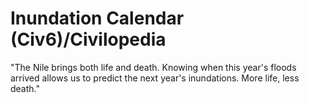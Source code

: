 # Inundation Calendar (Civ6)/Civilopedia

"The Nile brings both life and death. Knowing when this year's floods arrived allows us to predict the next year's inundations. More life, less death."